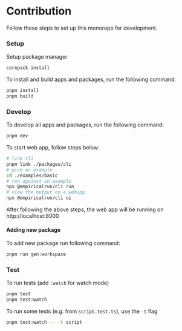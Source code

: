 # Contribution

Follow these steps to set up this monorepo for development.

### Setup

Setup package manager
```sh
corepack install
```

To install and build apps and packages, run the following command:
```sh
pnpm install
pnpm build
```

### Develop

To develop all apps and packages, run the following command:

```sh
pnpm dev
```
To start web app, follow steps below:

```sh
# link cli 
pnpm link ./packages/cli
# pick an example
cd ./examples/basic
# run against an example
npx @empiricalrun/cli run
# view the output on a webapp
npx @empiricalrun/cli ui
```

After following the above steps, the web app will be running on http://localhost:8000

#### Adding new package
To add new package run following command:

```sh
pnpm run gen:workspace
```

### Test

To run tests (add `:watch` for watch mode)

```sh
pnpm test
pnpm test:watch
```

To run some tests (e.g. from `script.test.ts`), use the `-t` flag

```sh
pnpm test:watch -- -t script
```
